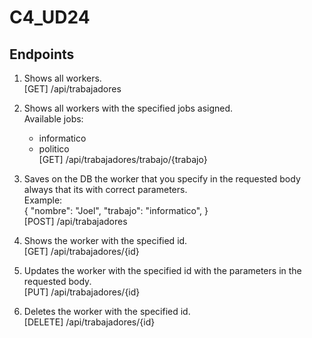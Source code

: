 # C4_UD24

<h2>Endpoints</h2>

1) Shows all workers.<br>
[GET] /api/trabajadores<br>

2) Shows all workers with the specified jobs asigned.<br>
  Available jobs:
    - informatico
    - politico<br>
[GET] /api/trabajadores/trabajo/{trabajo}<br>

3) Saves on the DB the worker that you specify in the requested body always that its with correct parameters.<br>
  Example:<br>
    {
        "nombre": "Joel",
        "trabajo": "informatico",
    }
    <br>
[POST] /api/trabajadores<br>

4) Shows the worker with the specified id.<br>
[GET] /api/trabajadores/{id}<br>

5) Updates the worker with the specified id with the parameters in the requested body.<br>
[PUT] /api/trabajadores/{id}<br>

6) Deletes the worker with the specified id.<br>
[DELETE] /api/trabajadores/{id}<br>
